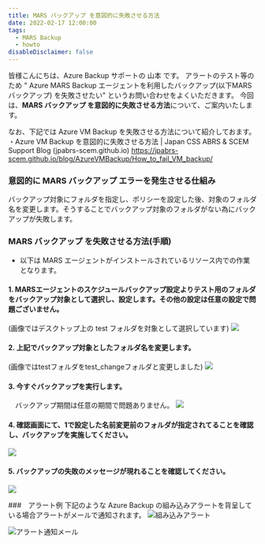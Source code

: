 ```yaml
---
title: MARS バックアップ を意図的に失敗させる方法
date: 2022-02-17 12:00:00
tags:
  - MARS Backup 
  - howto
disableDisclaimer: false
---
```


<!-- more -->
皆様こんにちは、Azure Backup サポートの 山本 です。
アラートのテスト等のため " Azure MARS Backup エージェントを利用したバックアップ(以下MARSバックアップ) を失敗させたい" というお問い合わせをよくいただきます。
今回は、**MARS バックアップ を意図的に失敗させる方法**について、ご案内いたします。

なお、下記では Azure VM Backup を失敗させる方法について紹介しておます。
・Azure VM Backup を意図的に失敗させる方法 | Japan CSS ABRS & SCEM Support Blog (jpabrs-scem.github.io)
https://jpabrs-scem.github.io/blog/AzureVMBackup/How_to_fail_VM_backup/


### 意図的に MARS バックアップ エラーを発生させる仕組み
バックアップ対象にフォルダを指定し、ポリシーを設定した後、対象のフォルダ名を変更します。そうすることでバックアップ対象のフォルダがない為にバックアップが失敗します。

### MARS バックアップ を失敗させる方法(手順)
* 以下は MARS エージェントがインストールされているリソース内での作業となります。

#### 1. MARSエージェントのスケジュールバックアップ設定よりテスト用のフォルダをバックアップ対象として選択し、設定します。その他の設定は任意の設定で問題ございません。
(画像ではデスクトップ上の test フォルダを対象として選択しています)
 ![](https://user-images.githubusercontent.com/71251920/154327014-9a8eb2b3-13e5-48f3-905c-031ae5e7126a.jpg)

#### 2. 上記でバックアップ対象としたフォルダ名を変更します。
(画像ではtestフォルダをtest_changeフォルダと変更しました)
 ![](https://user-images.githubusercontent.com/71251920/154327016-1281d20b-feb2-4524-8ea5-fa50cecf8359.jpg)

#### 3. 今すぐバックアップを実行します。
　バックアップ期間は任意の期間で問題ありません。
 ![](https://user-images.githubusercontent.com/71251920/154327019-106c84e8-9bc7-4df5-9aa3-854e399666ac.jpg)

#### 4. 確認画面にて、1で設定した名前変更前のフォルダが指定されてることを確認し、バックアップを実施してください。
 ![](https://user-images.githubusercontent.com/71251920/154327020-f8d375b6-033a-45fb-a5f0-d6c4aafbfe01.jpg)

#### 5. バックアップの失敗のメッセージが現れることを確認してください。
 ![](https://user-images.githubusercontent.com/71251920/154327021-05c22aec-45ec-4adf-b615-04dc7424662d.jpg)

###　アラート例
下記のような Azure Backup の組み込みアラートを背呈している場合アラートがメールで通知されます。
![組み込みアラート](https://user-images.githubusercontent.com/71251920/154327023-c5e4526e-9e9f-4c25-b2b3-faa4bb6f9705.jpg)

![アラート通知メール](https://user-images.githubusercontent.com/71251920/154327010-0a5c3e60-a3f3-4919-860d-98a8ae1530d3.jpg)

